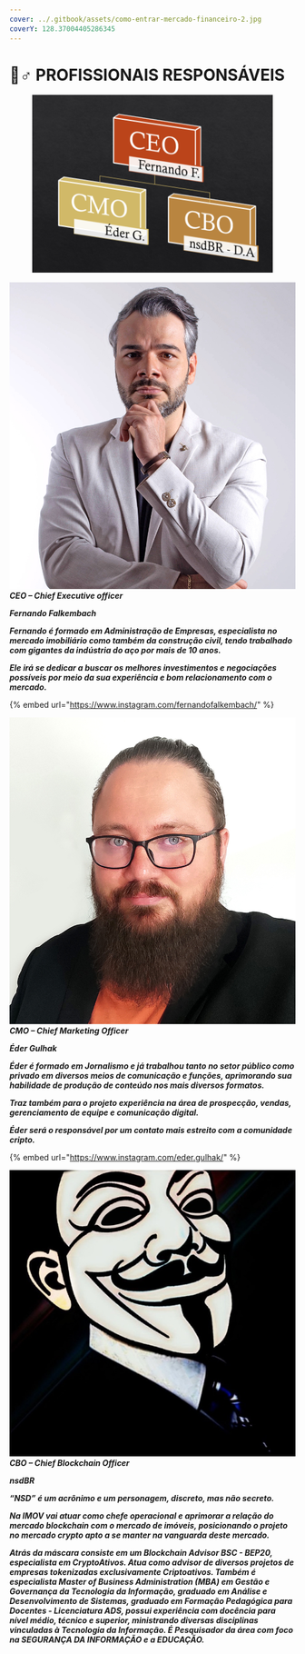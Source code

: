 ```yaml
---
cover: ../.gitbook/assets/como-entrar-mercado-financeiro-2.jpg
coverY: 128.37004405286345
---
```


# 🤵♂ PROFISSIONAIS RESPONSÁVEIS

<figure><img src="../.gitbook/assets/image (7) (1).png" alt=""><figcaption></figcaption></figure>

<img src="../.gitbook/assets/image (11) (1).png" alt="" data-size="line"> _**CEO – Chief Executive officer**_

_**Fernando Falkembach**_

&#x20;_**Fernando é formado em Administração de Empresas, especialista no mercado imobiliário como também da construção civil, tendo trabalhado com gigantes da indústria do aço por mais de 10 anos.**_

_**Ele irá se dedicar a buscar os melhores investimentos e negociações possíveis por meio da sua experiência e bom relacionamento com o mercado.**_

{% embed url="https://www.instagram.com/fernandofalkembach/" %}



<img src="../.gitbook/assets/image (3) (1) (1).png" alt="" data-size="line"> _**CMO – Chief Marketing Officer**_

_**Éder Gulhak**_

&#x20;_**Éder é formado em Jornalismo e já trabalhou tanto no setor público como privado em diversos meios de comunicação e funções, aprimorando sua habilidade de produção de conteúdo nos mais diversos formatos.**_

&#x20;_**Traz também para o projeto experiência na área de prospecção, vendas, gerenciamento de equipe e comunicação digital.**_

&#x20;_**Éder será o responsável por um contato mais estreito com a comunidade cripto.**_

{% embed url="https://www.instagram.com/eder.gulhak/" %}

<img src="../.gitbook/assets/nsdBR - Perfil.jpg" alt="" data-size="line"> _**CBO – Chief Blockchain Officer**_

_**nsdBR**_

&#x20;_**“NSD” é um acrônimo e um personagem, discreto, mas não secreto.**_

&#x20;_**Na IMOV vai atuar como chefe operacional e aprimorar a relação do mercado blockchain com o mercado de imóveis, posicionando o projeto no mercado crypto apto a se manter na vanguarda deste mercado.**_

&#x20;_**Atrás da máscara consiste em um Blockchain Advisor BSC - BEP20, especialista em CryptoAtivos. Atua como advisor de diversos projetos de empresas tokenizadas exclusivamente Criptoativos. Também é especialista Master of Business Administration (MBA) em Gestão e Governança da Tecnologia da Informação, graduado em Análise e Desenvolvimento de Sistemas, graduado em Formação Pedagógica para Docentes - Licenciatura ADS, possui experiência com docência para nível médio, técnico e superior, ministrando diversas disciplinas vinculadas à Tecnologia da Informação. É Pesquisador da área com foco na SEGURANÇA DA INFORMAÇÃO e a EDUCAÇÃO.**_
